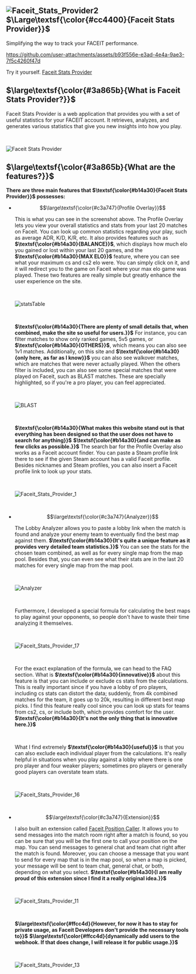 ## ![Faceit_Stats_Provider2](https://github.com/user-attachments/assets/24e97d69-b774-4194-882c-671c8a964664) $\Large\textsf{\color{#cc4400}{Faceit Stats Provider}}$
Simplifying the way to track your FACEIT performance. <br>

https://github.com/user-attachments/assets/b93f556e-e3ad-4e4a-9ae3-7f5c4260f47d

Try it yourself. [Faceit Stats Provider](https://faceitstatsprovider.com/)
<br>

## $\large\textsf{\color{#3a865b}{What is Faceit Stats Provider?}}$
Faceit Stats Provider is a web application that provides you with a set of useful statistics for your FACEIT account. It retrieves, analyzes, and generates various statistics that give you new insights into how you play.

<br>

![Faceit Stats Provider](https://github.com/user-attachments/assets/9142be13-f0df-4f52-b1af-48e23202d657)

## $\large\textsf{\color{#3a865b}{What are the features?}}$
**There are three main features that $\textsf{\color{#b14a30}{Faceit Stats Provider}}$ possesses:**

+ $$\large\textsf{\color{#c3a747}{Profile Overlay}}$$ 
  
    This is what you can see in the screenshot above. The Profile Overlay lets you view your overall statistics and stats from your last 20 matches on Faceit. You can look up common statistics regarding your play, such as average ADR, K/D, K/R, etc. It also provides features such as  **$\textsf{\color{#b14a30}{BALANCE}}$**, which displays how much elo you gained or lost within your last 20 games, and the  **$\textsf{\color{#b14a30}{MAX ELO}}$** feature, where you can see what your maximum cs
    and cs2 elo were. You can simply click on it, and it will redirect you to the game on Faceit where your max elo game was played. These two features are really simple but greatly enhance the user experience on the site.

    <br>
    
    ![statsTable](https://github.com/user-attachments/assets/4c23bcf2-ba6f-4982-a0b5-9c38f4424d91)

    <br>
    
    **$\textsf{\color{#b14a30}{There are plenty of small details that, when combined, make the site so useful for users.}}$** For instance, you can filter matches to show only ranked games, 5v5 games, or  **$\textsf{\color{#b14a30}{OTHERS}}$**, which means you can also see 1v1 matches. Additionally, on this site and **$\textsf{\color{#b14a30}{only here, as far as I know}}$** you can also see walkover matches, which are matches that were never actually played. When the others filter is included, you can also see some special matches that were played on Faceit, such as BLAST matches. These are specially highlighted, so if you're a pro player, you can feel appreciated.
  
  <br>
  
  ![BLAST](https://github.com/user-attachments/assets/f4cc8543-427e-4d5c-8269-f9db866d2f9f)

  <br>
    
  **$\textsf{\color{#b14a30}{What makes this website stand out is that everything has been designed so that the user does not have to search for anything}}$**
   **$\textsf{\color{#b14a30}{and can make as few clicks as possible.}}$** 
  The search bar for the Profile Overlay also works as a Faceit account finder. You can paste a Steam profile link there to see if the given Steam account has a valid Faceit profile. Besides nicknames and Steam profiles, you can also insert a Faceit profile link to look up your stats.

  <br>

    ![Faceit_Stats_Provider_1](https://github.com/user-attachments/assets/0b5cff72-beba-440d-a25c-29987ff4df22)

  <br>
+ $$\large\textsf{\color{#c3a747}{Analyzer}}$$ 
 
    The Lobby Analyzer allows you to paste a lobby link when the match is found and analyze your enemy team to eventually find the best map against them. **$\textsf{\color{#b14a30}{It's quite a unique feature as it provides very detailed team statistics.}}$** You can        see the stats for the chosen team combined, as well as for every single map from the map pool. Besides that, you can even see what their stats are in the last 20 matches for every single map from the map pool.

  
    <br>

     ![Analyzer](https://github.com/user-attachments/assets/f0cb3c82-6974-4df9-9779-1580d1167089)
  
    <br>

   Furthermore, I developed a special formula for calculating the best maps to play against your opponents, so people don't have to waste their time analyzing it themselves.

    <br>

  ![Faceit_Stats_Provider_17](https://github.com/user-attachments/assets/b8c30fbd-a63e-4287-ba2a-3dfb0d2b1255)
   

    <br>
    
    For the exact explanation of the formula, we can head to the FAQ section. What is **$\textsf{\color{#b14a30}{innovative}}$** about this feature is that you can include or exclude cs
    stats from the calculations. This is really important since if you have a lobby of pro players, including cs
    stats can distort the data; suddenly, from 4k combined matches for the team, it goes up to 20k, resulting in different best map picks. I find this feature really cool since you can look up stats for teams from cs2, cs,
    or include both, which provides comfort for the user. **$\textsf{\color{#b14a30}{It's not the only thing that is innovative here.}}$**

    <br>
    
    What I find extremely **$\textsf{\color{#b14a30}{useful}}$** is that you can also exclude each individual player from the calculations. It's really helpful in situations when you play against a lobby where there is one pro player and four weaker players; sometimes pro players or generally good players can overstate team stats.

    <br>

    ![Faceit_Stats_Provider_16](https://github.com/user-attachments/assets/bf44f17f-9a74-4564-9f7c-cbc036f13a00)


    <br>

+ $$\large\textsf{\color{#c3a747}{Extension}}$$ 
  
  I also built an extension called [Faceit Position Caller](https://github.com/MAJDER0/Faceit-Position-Caller). It allows you to send messages into the match room right after a match is found, so you can be sure that you will be the first one to call your position on the map. You can send messages to general chat and team chat right after the match is found. Moreover, you can choose a message that you want to send for every map that is in the map pool, so when a map is picked, your message will be sent to team chat, general chat, or both, depending on what you select. **$\textsf{\color{#b14a30}{I am really proud of this extension since I find it a really original idea.}}$**

  <br>

  ![Faceit_Stats_Provider_11](https://github.com/user-attachments/assets/6c901627-57d6-4e0b-a475-7bc2ffb41614)

  <br>
  
  **$\large\textsf{\color{#ffcc4d}{However, for now it has to stay for private usage, as Faceit Developers don't provide the necessary tools to}}$**
  **$\large\textsf{\color{#ffcc4d}{dynamically add users to the webhook. If that does change, I will release it for public usage.}}$**

  <br>
  
  ![Faceit_Stats_Provider_13](https://github.com/user-attachments/assets/9f59855b-31cb-4ee6-bbf7-1360885bfced)
